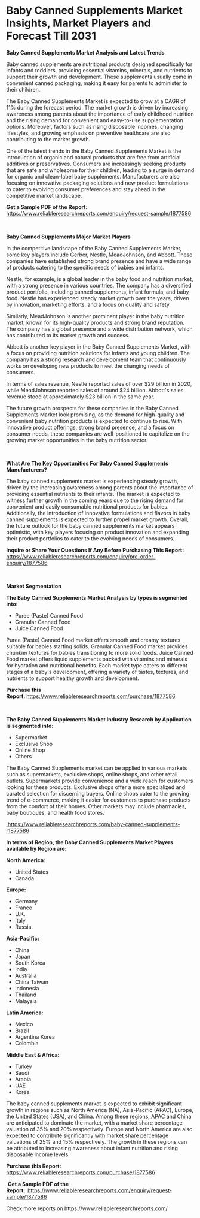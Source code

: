 <p><h1>Baby Canned Supplements Market Insights, Market Players and Forecast Till 2031</h1></p><p><strong>Baby Canned Supplements Market Analysis and Latest Trends</strong></p>
<p><p>Baby canned supplements are nutritional products designed specifically for infants and toddlers, providing essential vitamins, minerals, and nutrients to support their growth and development. These supplements usually come in convenient canned packaging, making it easy for parents to administer to their children.</p><p>The Baby Canned Supplements Market is expected to grow at a CAGR of 11% during the forecast period. The market growth is driven by increasing awareness among parents about the importance of early childhood nutrition and the rising demand for convenient and easy-to-use supplementation options. Moreover, factors such as rising disposable incomes, changing lifestyles, and growing emphasis on preventive healthcare are also contributing to the market growth.</p><p>One of the latest trends in the Baby Canned Supplements Market is the introduction of organic and natural products that are free from artificial additives or preservatives. Consumers are increasingly seeking products that are safe and wholesome for their children, leading to a surge in demand for organic and clean-label baby supplements. Manufacturers are also focusing on innovative packaging solutions and new product formulations to cater to evolving consumer preferences and stay ahead in the competitive market landscape.</p></p>
<p><strong>Get a Sample PDF of the Report:&nbsp;</strong> <a href="https://www.reliableresearchreports.com/enquiry/request-sample/1877586">https://www.reliableresearchreports.com/enquiry/request-sample/1877586</a></p>
<p>&nbsp;</p>
<p><strong>Baby Canned Supplements Major Market Players</strong></p>
<p><p>In the competitive landscape of the Baby Canned Supplements Market, some key players include Gerber, Nestle, MeadJohnson, and Abbott. These companies have established strong brand presence and have a wide range of products catering to the specific needs of babies and infants.</p><p>Nestle, for example, is a global leader in the baby food and nutrition market, with a strong presence in various countries. The company has a diversified product portfolio, including canned supplements, infant formula, and baby food. Nestle has experienced steady market growth over the years, driven by innovation, marketing efforts, and a focus on quality and safety.</p><p>Similarly, MeadJohnson is another prominent player in the baby nutrition market, known for its high-quality products and strong brand reputation. The company has a global presence and a wide distribution network, which has contributed to its market growth and success.</p><p>Abbott is another key player in the Baby Canned Supplements Market, with a focus on providing nutrition solutions for infants and young children. The company has a strong research and development team that continuously works on developing new products to meet the changing needs of consumers.</p><p>In terms of sales revenue, Nestle reported sales of over $29 billion in 2020, while MeadJohnson reported sales of around $24 billion. Abbott's sales revenue stood at approximately $23 billion in the same year.</p><p>The future growth prospects for these companies in the Baby Canned Supplements Market look promising, as the demand for high-quality and convenient baby nutrition products is expected to continue to rise. With innovative product offerings, strong brand presence, and a focus on consumer needs, these companies are well-positioned to capitalize on the growing market opportunities in the baby nutrition sector.</p></p>
<p>&nbsp;</p>
<p><strong>What Are The Key Opportunities For Baby Canned Supplements Manufacturers?</strong></p>
<p><p>The baby canned supplements market is experiencing steady growth, driven by the increasing awareness among parents about the importance of providing essential nutrients to their infants. The market is expected to witness further growth in the coming years due to the rising demand for convenient and easily consumable nutritional products for babies. Additionally, the introduction of innovative formulations and flavors in baby canned supplements is expected to further propel market growth. Overall, the future outlook for the baby canned supplements market appears optimistic, with key players focusing on product innovation and expanding their product portfolios to cater to the evolving needs of consumers.</p></p>
<p><strong>Inquire or Share Your Questions If Any Before Purchasing This Report:</strong> <a href="https://www.reliableresearchreports.com/enquiry/pre-order-enquiry/1877586">https://www.reliableresearchreports.com/enquiry/pre-order-enquiry/1877586</a></p>
<p>&nbsp;</p>
<p><strong>Market Segmentation</strong></p>
<p><strong>The Baby Canned Supplements Market Analysis by types is segmented into:</strong></p>
<p><ul><li>Puree (Paste) Canned Food</li><li>Granular Canned Food</li><li>Juice Canned Food</li></ul></p>
<p><p>Puree (Paste) Canned Food market offers smooth and creamy textures suitable for babies starting solids. Granular Canned Food market provides chunkier textures for babies transitioning to more solid foods. Juice Canned Food market offers liquid supplements packed with vitamins and minerals for hydration and nutritional benefits. Each market type caters to different stages of a baby's development, offering a variety of tastes, textures, and nutrients to support healthy growth and development.</p></p>
<p><strong>Purchase this Report:&nbsp;</strong><a href="https://www.reliableresearchreports.com/purchase/1877586">https://www.reliableresearchreports.com/purchase/1877586</a></p>
<p>&nbsp;</p>
<p><strong>The Baby Canned Supplements Market Industry Research by Application is segmented into:</strong></p>
<p><ul><li>Supermarket</li><li>Exclusive Shop</li><li>Online Shop</li><li>Others</li></ul></p>
<p><p>The Baby Canned Supplements market can be applied in various markets such as supermarkets, exclusive shops, online shops, and other retail outlets. Supermarkets provide convenience and a wide reach for customers looking for these products. Exclusive shops offer a more specialized and curated selection for discerning buyers. Online shops cater to the growing trend of e-commerce, making it easier for customers to purchase products from the comfort of their homes. Other markets may include pharmacies, baby boutiques, and health food stores.</p></p>
<p><a href="https://www.reliableresearchreports.com/baby-canned-supplements-r1877586">&nbsp;https://www.reliableresearchreports.com/baby-canned-supplements-r1877586</a></p>
<p><strong>In terms of Region, the Baby Canned Supplements Market Players available by Region are:</strong></p>
<p>
    <p> <strong> North America: </strong>
        <ul>
            <li>United States</li>
            <li>Canada</li>
        </ul>
        </p> 
    <p> <strong> Europe: </strong>
        <ul>
            <li>Germany</li>
            <li>France</li>
            <li>U.K.</li>
            <li>Italy</li>
            <li>Russia</li>
        </ul>
        </p> 
    <p> <strong> Asia-Pacific: </strong>
        <ul>
            <li>China</li>
            <li>Japan</li>
            <li>South Korea</li>
            <li>India</li>
            <li>Australia</li>
            <li>China Taiwan</li>
            <li>Indonesia</li>
            <li>Thailand</li>
            <li>Malaysia</li>
        </ul>
        </p> 
    <p> <strong> Latin America: </strong>
        <ul>
            <li>Mexico</li>
            <li>Brazil</li>
            <li>Argentina Korea</li>
            <li>Colombia</li>
        </ul>
        </p> 
    <p> <strong> Middle East & Africa: </strong>
        <ul>
            <li>Turkey</li>
            <li>Saudi</li>
            <li>Arabia</li>
            <li>UAE</li>
            <li>Korea</li>
        </ul>
    </p>
    </p>
<p><p>The baby canned supplements market is expected to exhibit significant growth in regions such as North America (NA), Asia-Pacific (APAC), Europe, the United States (USA), and China. Among these regions, APAC and China are anticipated to dominate the market, with a market share percentage valuation of 35% and 20% respectively. Europe and North America are also expected to contribute significantly with market share percentage valuations of 25% and 15% respectively. The growth in these regions can be attributed to increasing awareness about infant nutrition and rising disposable income levels.</p></p>
<p><strong>Purchase this Report: </strong><a href="https://www.reliableresearchreports.com/purchase/1877586">https://www.reliableresearchreports.com/purchase/1877586</a></p>
<p>&nbsp;<strong>Get a Sample PDF of the Report:&nbsp;&nbsp;</strong><a href="https://www.reliableresearchreports.com/enquiry/request-sample/1877586">https://www.reliableresearchreports.com/enquiry/request-sample/1877586</a></p>
<p><strong></strong></p>
<p>Check more reports on https://www.reliableresearchreports.com/</p>